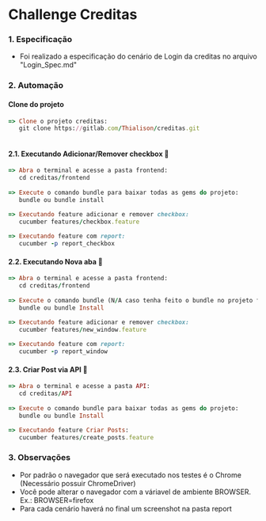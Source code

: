 # Challenge Creditas


### 1. Especificação
- Foi realizado a especificação do cenário de Login da creditas no arquivo "Login_Spec.md"


### 2. Automação

#### Clone do projeto

```ruby    
=> Clone o projeto creditas:
   git clone https://gitlab.com/Thialison/creditas.git
   
```

#### 2.1. Executando Adicionar/Remover checkbox :dart:

```ruby
=> Abra o terminal e acesse a pasta frontend:
   cd creditas/frontend
   
=> Execute o comando bundle para baixar todas as gems do projeto:
   bundle ou bundle install

=> Executando feature adicionar e remover checkbox: 
   cucumber features/checkbox.feature
   
=> Executando feature com report: 
   cucumber -p report_checkbox
```

####  2.2. Executando Nova aba :dart:
```ruby
=> Abra o terminal e acesse a pasta frontend:
   cd creditas/frontend
   
=> Execute o comando bundle (N/A caso tenha feito o bundle no projeto frontend anteriormente):
   bundle ou bundle Install

=> Executando feature adicionar e remover checkbox: 
   cucumber features/new_window.feature
   
=> Executando feature com report: 
   cucumber -p report_window
```

#### 2.3. Criar Post via API :dart:

```ruby 
=> Abra o terminal e acesse a pasta API:
   cd creditas/API
   
=> Execute o comando bundle para baixar todas as gems do projeto:
   bundle ou bundle Install

=> Executando feature Criar Posts: 
   cucumber features/create_posts.feature
```

### 3. Observações
- Por padrão o navegador que será executado nos testes é o Chrome (Necessário possuir ChromeDriver)
- Você pode alterar o navegador com a váriavel de ambiente BROWSER. Ex.: BROWSER=firefox
- Para cada cenário haverá no final um screenshot na pasta report
